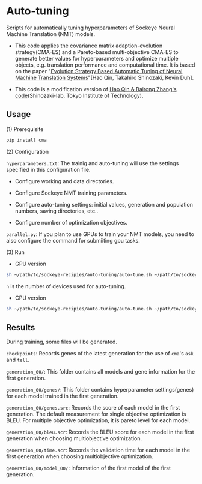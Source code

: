 # Auto-tuning

Scripts for automatically tuning hyperparameters of Sockeye Neural Machine Translation (NMT) models.

- This code applies the covariance matrix adaption-evolution strategy(CMA-ES) and a Pareto-based multi-objective CMA-ES to generate better values for hyperparameters and optimize multiple objects, e.g. translation performance and computational time. It is based on the paper "[Evolution Strategy Based Automatic Tuning of
Neural Machine Translation Systems](http://cs.jhu.edu/~kevinduh/papers/qin17evolution.pdf)"[Hao Qin, Takahiro Shinozaki, Kevin Duh].

- This code is a modification version of [Hao Qin & Bairong Zhang's code](https://github.com/marvinzh/cma_es)(Shinozaki-lab, Tokyo Institute of Technology).

## Usage

(1) Prerequisite

```bash
pip install cma 
```

(2) Configuration

``hyperparameters.txt``: The trainig and auto-tuning will use the settings specified in this configuration file.

- Configure working and data directories.

- Configure Sockeye NMT training parameters.

- Configure auto-tuning settings: initial values, generation and population numbers, saving directories, etc..

- Configure number of optimization objectives.

``parallel.py``: If you plan to use GPUs to train your NMT models, you need to also configure the command for submiiting gpu tasks.

(3) Run

- GPU version

```bash
sh ~/path/to/sockeye-recipies/auto-tuning/auto-tune.sh ~/path/to/sockeye-recipies/auto-tuning/hyperparams.txt gpu n
```

``n`` is the number of devices used for auto-tuning.

- CPU version

```bash
sh ~/path/to/sockeye-recipies/auto-tuning/auto-tune.sh ~/path/to/sockeye-recipies/auto-tuning/hyperparams.txt cpu n
```

## Results 

During training, some files will be generated.

``checkpoints``: Records genes of the latest generation for the use of ``cma``'s ``ask`` and ``tell``. 

``generation_00/``: This folder contains all models and gene information for the first generation.

``generation_00/genes/``: This folder contains hyperparameter settings(genes) for each model trained in the first generation.

``generation_00/genes.src``: Records the score of each model in the first generation. The default measurement for single objective optimization is BLEU. For multiple objective optimization, it is pareto level for each model.

``generation_00/bleu.scr``: Records the BLEU score for each model in the first generation when choosing multiobjective optimization.

``generation_00/time.scr``: Records the validation time for each model in the first generation when choosing multiobjective optimization.

``generation_00/model_00/``: Information of the first model of the first generation.


